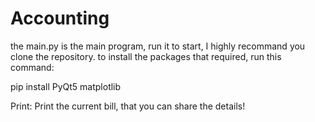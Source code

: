 # Accounting
the main.py is the main program, run it to start, I highly recommand you clone the repository.
to install the packages that required, run this command:

pip install PyQt5 matplotlib

Print: Print the current bill, that you can share the details!